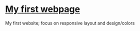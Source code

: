 # [My first webpage](https://devbdarius.github.io/)

My first website; focus on responsive layout and design/colors
